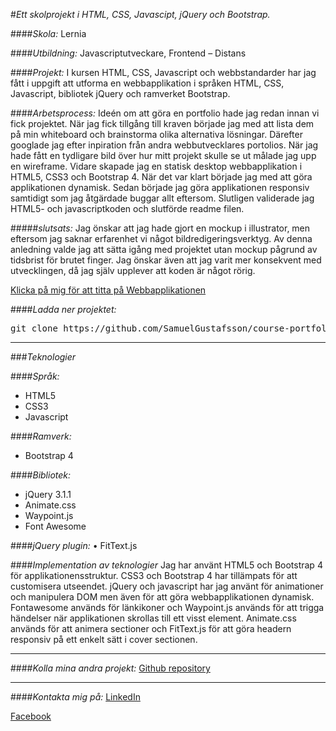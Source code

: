 #_Ett skolprojekt i HTML, CSS, Javascipt, jQuery och Bootstrap._

####_Skola:_ Lernia

####_Utbildning:_ Javascriptutveckare, Frontend – Distans

####_Projekt:_ I kursen HTML, CSS, Javascript och webbstandarder har jag fått i uppgift att utforma en webbapplikation i språken HTML, CSS, Javascript, bibliotek jQuery och ramverket Bootstrap.

####_Arbetsprocess:_ Ideén om att göra en portfolio hade jag redan innan vi fick projektet. När jag fick tillgång till kraven började jag med att lista dem på min whiteboard och brainstorma olika alternativa lösningar. Därefter googlade jag efter inpiration från andra webbutvecklares portolios. När jag hade fått en tydligare bild över hur mitt projekt skulle se ut målade jag upp en wireframe. Vidare skapade jag en statisk desktop webbapplikation i HTML5, CSS3 och Bootstrap 4. När det var klart började jag med att göra applikationen dynamisk. Sedan började jag göra applikationen responsiv samtidigt som jag åtgärdade buggar allt eftersom. Slutligen validerade jag HTML5- och javascriptkoden och slutförde readme filen.

#####_slutsats:_
Jag önskar att jag hade gjort en mockup i illustrator, men eftersom jag saknar erfarenhet vi något bildredigeringsverktyg. Av denna anledning valde jag att sätta igång med projektet utan mockup pågrund av tidsbrist för brutet finger. Jag önskar även att jag varit mer konsekvent med utvecklingen, då jag själv upplever att koden är något rörig.  

[Klicka på mig för att titta på Webbapplikationen](https://samuelgustafsson.github.io/course-portfolio/)

####_Ladda ner projektet:_
<pre>git clone https://github.com/SamuelGustafsson/course-portfolio.git</pre>

---

###_Teknologier_

####_Språk:_
* HTML5
* CSS3
* Javascript

####_Ramverk:_
*	Bootstrap 4

####_Bibliotek:_
*	jQuery 3.1.1
*	Animate.css
*	Waypoint.js
*	Font Awesome

####_jQuery plugin:_
•	FitText.js

####_Implementation av teknologier_
Jag har använt HTML5 och Bootstrap 4 för applikationensstruktur. CSS3 och Bootstrap 4 har tillämpats för att customisera utseendet. jQuery och javascript har jag använt för animationer och manipulera DOM men även för att göra webbapplikationen dynamisk. Fontawesome används för länkikoner och Waypoint.js används för att trigga händelser när applikationen skrollas till ett visst element. Animate.css används för att animera sectioner och FitText.js för att göra headern responsiv på ett enkelt sätt i cover sectionen.
 

---

####_Kolla mina andra projekt:_
[Github repository](https://github.com/SamuelGustafsson?tab=repositories)

---

####_Kontakta mig på:_
[LinkedIn](https://se.linkedin.com/in/samuel-gustafsson)

[Facebook](https://www.facebook.com/Samuel89?ref=br_rs)
